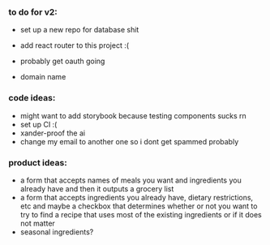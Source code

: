 ### to do for v2:

- set up a new repo for database shit
- add react router to this project :(
- probably get oauth going

- domain name

### code ideas:

- might want to add storybook because testing components sucks rn
- set up CI :(
- xander-proof the ai
- change my email to another one so i dont get spammed probably

### product ideas:

- a form that accepts names of meals you want and ingredients you already have and then it outputs a grocery list
- a form that accepts ingredients you already have, dietary restrictions, etc and maybe a checkbox that determines whether or not you want to try to find a recipe that uses most of the existing ingredients or if it does not matter
- seasonal ingredients?
